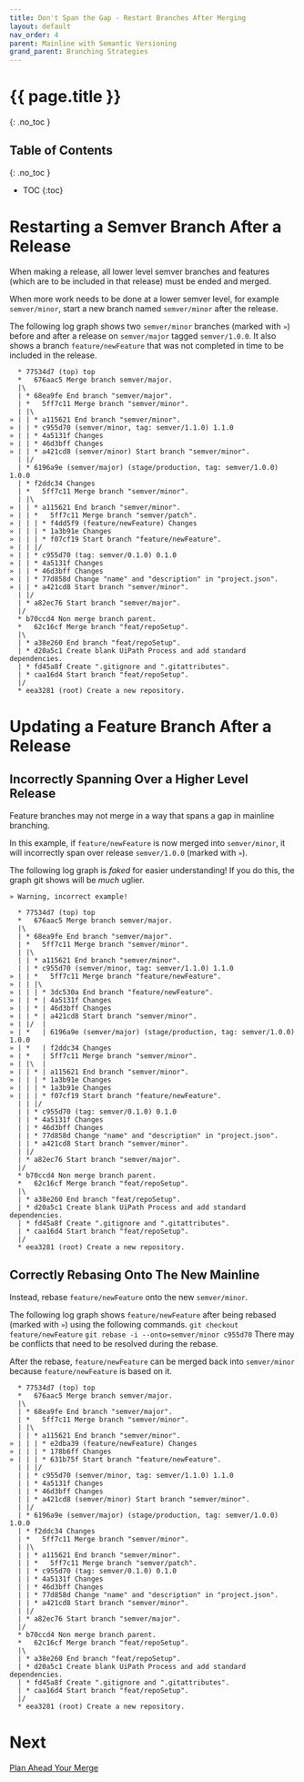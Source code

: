 ```yaml
---
title: Don't Span the Gap - Restart Branches After Merging
layout: default
nav_order: 4
parent: Mainline with Semantic Versioning
grand_parent: Branching Strategies
---
```

# {{ page.title }}
{: .no_toc }

## Table of Contents
{: .no_toc }

- TOC
{:toc}

# Restarting a Semver Branch After a Release

When making a release, all lower level semver branches and features (which are to be included in that release) must be ended and merged.

When more work needs to be done at a lower semver level, for example `semver/minor`, start a new branch named `semver/minor` after the release.

The following log graph shows two `semver/minor` branches (marked with `»`) before and after a release on `semver/major` tagged `semver/1.0.0`. It also shows a branch `feature/newFeature` that was not completed in time to be included in the release.

```
  * 77534d7 (top) top
  *   676aac5 Merge branch semver/major.
  |\  
  | * 68ea9fe End branch "semver/major".
  | *   5ff7c11 Merge branch "semver/minor".
  | |\  
» | | * a115621 End branch "semver/minor".
» | | * c955d70 (semver/minor, tag: semver/1.1.0) 1.1.0
» | | * 4a5131f Changes
» | | * 46d3bff Changes
» | | * a421cd8 (semver/minor) Start branch "semver/minor".
  | |/  
  | * 6196a9e (semver/major) (stage/production, tag: semver/1.0.0) 1.0.0
  | * f2ddc34 Changes
  | *   5ff7c11 Merge branch "semver/minor".
  | |\  
» | | * a115621 End branch "semver/minor".
» | | *   5ff7c11 Merge branch "semver/patch".
» | | | * f4dd5f9 (feature/newFeature) Changes
» | | | * 1a3b91e Changes
» | | | * f07cf19 Start branch "feature/newFeature".
» | | |/  
» | | * c955d70 (tag: semver/0.1.0) 0.1.0
» | | * 4a5131f Changes
» | | * 46d3bff Changes
» | | * 77d858d Change "name" and "description" in "project.json".
» | | * a421cd8 Start branch "semver/minor".
  | |/  
  | * a82ec76 Start branch "semver/major".
  |/  
  * b70ccd4 Non merge branch parent.
  *   62c16cf Merge branch "feat/repoSetup".
  |\  
  | * a38e260 End branch "feat/repoSetup".
  | * d20a5c1 Create blank UiPath Process and add standard dependencies.
  | * fd45a8f Create ".gitignore and ".gitattributes".
  | * caa16d4 Start branch "feat/repoSetup".
  |/  
  * eea3281 (root) Create a new repository.
```

# Updating a Feature Branch After a Release

## __Incorrectly__ Spanning Over a Higher Level Release

Feature branches may not merge in a way that spans a gap in mainline branching.

In this example, if `feature/newFeature` is now merged into `semver/minor`, it will incorrectly span over release `semver/1.0.0` (marked with `»`).

The following log graph is _faked_ for easier understanding! If you do this, the graph git shows will be _much_ uglier.

```
» Warning, incorrect example!

  * 77534d7 (top) top
  *   676aac5 Merge branch semver/major.
  |\  
  | * 68ea9fe End branch "semver/major".
  | *   5ff7c11 Merge branch "semver/minor".
  | |\  
  | | * a115621 End branch "semver/minor".
  | | * c955d70 (semver/minor, tag: semver/1.1.0) 1.1.0
» | | *   5ff7c11 Merge branch "feature/newFeature".
» | | |\  
» | | | * 3dc530a End branch "feature/newFeature".
» | | * | 4a5131f Changes
» | | * | 46d3bff Changes
» | | * | a421cd8 Start branch "semver/minor".
» | |/  | 
» | *   | 6196a9e (semver/major) (stage/production, tag: semver/1.0.0) 1.0.0
» | *   | f2ddc34 Changes
» | *   | 5ff7c11 Merge branch "semver/minor".
» | |\  | 
» | | * | a115621 End branch "semver/minor".
» | | | * 1a3b91e Changes
» | | | * 1a3b91e Changes
» | | | * f07cf19 Start branch "feature/newFeature".
  | | |/  
  | | * c955d70 (tag: semver/0.1.0) 0.1.0
  | | * 4a5131f Changes
  | | * 46d3bff Changes
  | | * 77d858d Change "name" and "description" in "project.json".
  | | * a421cd8 Start branch "semver/minor".
  | |/  
  | * a82ec76 Start branch "semver/major".
  |/  
  * b70ccd4 Non merge branch parent.
  *   62c16cf Merge branch "feat/repoSetup".
  |\  
  | * a38e260 End branch "feat/repoSetup".
  | * d20a5c1 Create blank UiPath Process and add standard dependencies.
  | * fd45a8f Create ".gitignore and ".gitattributes".
  | * caa16d4 Start branch "feat/repoSetup".
  |/  
  * eea3281 (root) Create a new repository.
```

## Correctly Rebasing Onto The New Mainline

Instead, rebase `feature/newFeature` onto the new `semver/minor`.

The following log graph shows `feature/newFeature` after being rebased (marked with `»`) using the following commands.
`git checkout feature/newFeature`
`git rebase -i --onto=semver/minor c955d70`
There may be conflicts that need to be resolved during the rebase.

After the rebase, `feature/newFeature` can be merged back into `semver/minor` because `feature/newFeature` is based on it.

```
  * 77534d7 (top) top
  *   676aac5 Merge branch semver/major.
  |\  
  | * 68ea9fe End branch "semver/major".
  | *   5ff7c11 Merge branch "semver/minor".
  | |\  
  | | * a115621 End branch "semver/minor".
» | | | * e2dba39 (feature/newFeature) Changes
» | | | * 178b6ff Changes
» | | | * 631b75f Start branch "feature/newFeature".
  | | |/  
  | | * c955d70 (semver/minor, tag: semver/1.1.0) 1.1.0
  | | * 4a5131f Changes
  | | * 46d3bff Changes
  | | * a421cd8 (semver/minor) Start branch "semver/minor".
  | |/  
  | * 6196a9e (semver/major) (stage/production, tag: semver/1.0.0) 1.0.0
  | * f2ddc34 Changes
  | *   5ff7c11 Merge branch "semver/minor".
  | |\  
  | | * a115621 End branch "semver/minor".
  | | *   5ff7c11 Merge branch "semver/patch".
  | | * c955d70 (tag: semver/0.1.0) 0.1.0
  | | * 4a5131f Changes
  | | * 46d3bff Changes
  | | * 77d858d Change "name" and "description" in "project.json".
  | | * a421cd8 Start branch "semver/minor".
  | |/  
  | * a82ec76 Start branch "semver/major".
  |/  
  * b70ccd4 Non merge branch parent.
  *   62c16cf Merge branch "feat/repoSetup".
  |\  
  | * a38e260 End branch "feat/repoSetup".
  | * d20a5c1 Create blank UiPath Process and add standard dependencies.
  | * fd45a8f Create ".gitignore and ".gitattributes".
  | * caa16d4 Start branch "feat/repoSetup".
  |/  
  * eea3281 (root) Create a new repository.
```

# Next

[Plan Ahead Your Merge](./Plan-Ahead-Your-Merge.html)